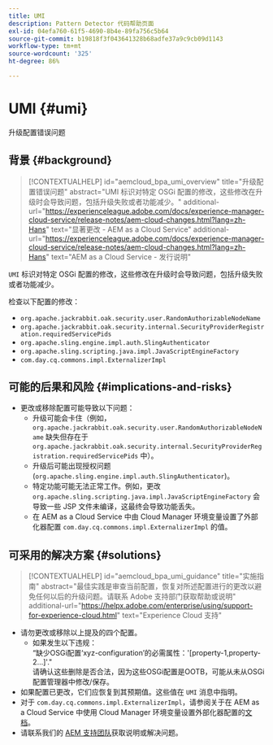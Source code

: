 ```yaml
---
title: UMI
description: Pattern Detector 代码帮助页面
exl-id: 04efa760-61f5-4690-8b4e-89fa756c5b64
source-git-commit: b19818f3f043641328b68adfe37a9c9cb09d1143
workflow-type: tm+mt
source-wordcount: '325'
ht-degree: 86%

---
```


# UMI {#umi}

升级配置错误问题

## 背景 {#background}

>[!CONTEXTUALHELP]
>id="aemcloud_bpa_umi_overview"
>title="升级配置错误问题"
>abstract="UMI 标识对特定 OSGi 配置的修改，这些修改在升级时会导致问题，包括升级失败或者功能减少。"
>additional-url="https://experienceleague.adobe.com/docs/experience-manager-cloud-service/release-notes/aem-cloud-changes.html?lang=zh-Hans" text="显著更改 - AEM as a Cloud Service"
>additional-url="https://experienceleague.adobe.com/docs/experience-manager-cloud-service/release-notes/aem-cloud-changes.html?lang=zh-Hans" text="AEM as a Cloud Service - 发行说明"

`UMI` 标识对特定 OSGi 配置的修改，这些修改在升级时会导致问题，包括升级失败或者功能减少。

检查以下配置的修改：
* `org.apache.jackrabbit.oak.security.user.RandomAuthorizableNodeName`
* `org.apache.jackrabbit.oak.security.internal.SecurityProviderRegistration.requiredServicePids`
* `org.apache.sling.engine.impl.auth.SlingAuthenticator`
* `org.apache.sling.scripting.java.impl.JavaScriptEngineFactory`
* `com.day.cq.commons.impl.ExternalizerImpl`

## 可能的后果和风险 {#implications-and-risks}

* 更改或移除配置可能导致以下问题：
   * 升级可能会卡住（例如，`org.apache.jackrabbit.oak.security.user.RandomAuthorizableNodeName` 缺失但存在于 `org.apache.jackrabbit.oak.security.internal.SecurityProviderRegistration.requiredServicePids` 中）。
   * 升级后可能出现授权问题 (`org.apache.sling.engine.impl.auth.SlingAuthenticator`)。
   * 特定功能可能无法正常工作。例如，更改 `org.apache.sling.scripting.java.impl.JavaScriptEngineFactory` 会导致一些 JSP 文件未编译，这最终会导致功能丢失。
   * 在 AEM as a Cloud Service 中由 Cloud Manager 环境变量设置了外部化器配置 `com.day.cq.commons.impl.ExternalizerImpl` 的值。

## 可采用的解决方案 {#solutions}

>[!CONTEXTUALHELP]
>id="aemcloud_bpa_umi_guidance"
>title="实施指南"
>abstract="最佳实践是审查当前配置，恢复对所述配置进行的更改以避免任何以后的升级问题。请联系 Adobe 支持部门获取帮助或说明"
>additional-url="https://helpx.adobe.com/enterprise/using/support-for-experience-cloud.html" text="Experience Cloud 支持"

* 请勿更改或移除以上提及的四个配置。
   * 如果发生以下违规：\
      “缺少OSGi配置‘xyz-configuration’的必需属性：&#39;[property-1,property-2...]&#39;.&quot;\
      请确认这些删除是否合法，因为这些OSGi配置是OOTB，可能从未从OSGi配置管理器中修改/保存。
* 如果配置已更改，它们应恢复到其预期值。这些值在 `UMI` 消息中指明。
* 对于 `com.day.cq.commons.impl.ExternalizerImpl`，请参阅关于在 AEM as a Cloud Service 中使用 Cloud Manager 环境变量设置外部化器配置的[文档](https://experienceleague.adobe.com/docs/experience-manager-cloud-service/implementing/developer-tools/externalizer.html?lang=zh-Hans)。
* 请联系我们的 [AEM 支持团队](https://helpx.adobe.com/cn/enterprise/using/support-for-experience-cloud.html)获取说明或解决问题。
